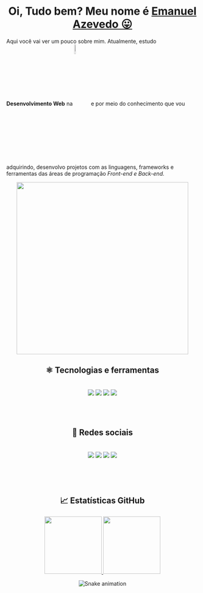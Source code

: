 <div>
    <h1 align="center">Oi, Tudo bem? Meu nome é <a href="https://www.linkedin.com/in/emanuel-azevedo-7668b91b7/">Emanuel Azevedo 😛</a>
</div>

   <div> <p align="left">Aqui você vai ver um pouco sobre mim. Atualmente, estudo <b>Desenvolvimento Web</b> na  <a href="https://www.newtab.academy/"><img width="8%" align="center" valign="middle" src="https://www.newtab.academy/wp-content/uploads/2020/08/logo-colorido@2x.png" target="_blank"/></a> e por  meio do conhecimento que vou adquirindo, desenvolvo projetos com as linguagens, frameworks e ferramentas  das áreas de programação <i>Front-end e Back-end.</i></p> 
</div>
  <div align="center"><img src="https://github.com/mitul3737/mitul3737/blob/main/mituls%20code.gif?raw=true" width="450px"><div>

   <div>
    <h2 align="center"> ⚛ Tecnologias e ferramentas <br><p></p></h2>
   </div>

  <div align="center">
     <br>
      <img src="https://img.shields.io/badge/HTML5-E34F26?style=for-the-badge&logo=html5&logoColor=white">
      <img src="https://img.shields.io/badge/CSS3-1572B6?style=for-the-badge&logo=css3&logoColor=white">
      <img src="https://img.shields.io/badge/JavaScript-F7DF1E?style=for-the-badge&logo=javascript&logoColor=black">
      <img src="https://img.shields.io/badge/Sass-CC6699?style=for-the-badge&logo=sass&logoColor=white">
  </div><br><br><br>
  

  <div>
    <h2 align="center"> 📸 Redes sociais <br><p></p></h2>
  </div>

  <div align="center">
     <br>
    <a href="https://www.instagram.com/emanuel_azevedo82018/" target="_blank"><img src="https://img.shields.io/badge/-Instagram-%23E4405F?style=for-the-badge&logo=instagram&logoColor=white" target="_blank"></a>
    <a href="https://www.facebook.com/emanuel82016/" target="_blank"><img src="https://img.shields.io/badge/Facebook-1877F2?style=for-the-badge&logo=facebook&logoColor=white" target="_blank"></a> 
    <a href="https://www.linkedin.com/in/emanuel-azevedo-7668b91b7/" target="_blank"><img src="https://img.shields.io/badge/-LinkedIn-%230077B5?style=for-the-badge&logo=linkedin&logoColor=white" target="_blank"></a> 
    <a href="mailto:emanuel82022@outlook.com" target="_blank"><img src="https://img.shields.io/badge/-Gmail-%23333?style=for-the-badge&logo=gmail&logoColor=white" target="_blank"></a>
  </div>

  <br><br><br>
  
  <div>
    <h2 align="center"> 📈 Estatísticas GitHub <br><p></p></h2>
   </div>

  <div align="center">
    <a href="https://github.com/nashEm8">
      <img height="150em" src="https://github-readme-stats.vercel.app/api?username=nashEm8&count_private=true&include_all_commits=true&show_icons=true&theme=dracula&hide_border=false&show_owner=true"/>
      <img height="150em" src="https://github-readme-stats.vercel.app/api/top-langs/?username=nashEm8&theme=dracula&hide_border=false&&layout=compact"/>
    </a>
  </div>


<div align="center">
  
  ![Snake animation](https://github.com/danielbped/danielbped/blob/output/github-contribution-grid-snake.svg)
  
</div>

